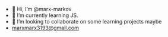 - 👋 Hi, I’m @marx-markov
- 🌱 I’m currently learning JS.
- 💞️ I’m looking to collaborate on some learning projects maybe
- marxmarx3193@gmail.com

<!---
marx-markov/marx-markov is a ✨ special ✨ repository because its `README.md` (this file) appears on your GitHub profile.
You can click the Preview link to take a look at your changes.
--->
